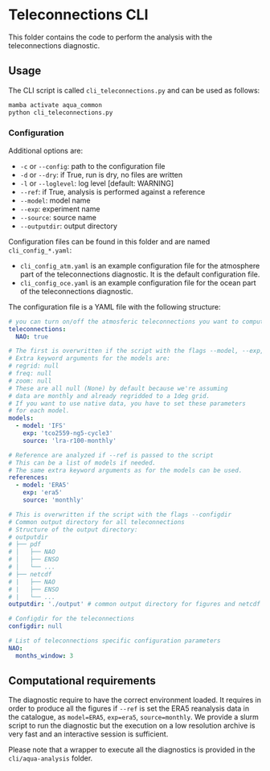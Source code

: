 # Teleconnections CLI

This folder contains the code to perform the analysis with the teleconnections diagnostic.

## Usage

The CLI script is called `cli_teleconnections.py` and can be used as follows:

```bash
mamba activate aqua_common
python cli_teleconnections.py
```

### Configuration

Additional options are:
-  `-c` or `--config`: path to the configuration file
-  `-d` or `--dry`: if True, run is dry, no files are written
-  `-l` or `--loglevel`: log level [default: WARNING]
-  `--ref`: if True, analysis is performed against a reference
-  `--model`: model name
-  `--exp`: experiment name
-  `--source`: source name
-  `--outputdir`: output directory

Configuration files can be found in this folder and are named `cli_config_*.yaml`:
- `cli_config_atm.yaml` is an example configuration file for the atmosphere part of the teleconnections diagnostic. It is the default configuration file.
- `cli_config_oce.yaml` is an example configuration file for the ocean part of the teleconnections diagnostic.

The configuration file is a YAML file with the following structure:

```yaml
# you can turn on/off the atmosferic teleconnections you want to compute
teleconnections:
  NAO: true

# The first is overwritten if the script with the flags --model, --exp, --source
# Extra keyword arguments for the models are:
# regrid: null
# freq: null
# zoom: null
# These are all null (None) by default because we're assuming
# data are monthly and already regridded to a 1deg grid.
# If you want to use native data, you have to set these parameters
# for each model.
models:
  - model: 'IFS'
    exp: 'tco2559-ng5-cycle3'
    source: 'lra-r100-monthly'

# Reference are analyzed if --ref is passed to the script
# This can be a list of models if needed.
# The same extra keyword arguments as for the models can be used.
references:
  - model: 'ERA5'
    exp: 'era5'
    source: 'monthly'

# This is overwritten if the script with the flags --configdir
# Common output directory for all teleconnections
# Structure of the output directory:
# outputdir
# ├── pdf
# │   ├── NAO
# │   ├── ENSO
# │   └── ...
# ├── netcdf
# |   ├── NAO
# |   ├── ENSO
# |   └── ...
outputdir: './output' # common output directory for figures and netcdf files

# Configdir for the teleconnections
configdir: null

# List of teleconnections specific configuration parameters
NAO:
  months_window: 3
```

## Computational requirements

The diagnostic require to have the correct environment loaded.
It requires in order to produce all the figures if `--ref` is set the ERA5 reanalysis data in the catalogue, as `model=ERA5`, `exp=era5`, `source=monthly`.
We provide a slurm script to run the diagnostic but the execution on a low resolution archive is very fast and an interactive session is sufficient.

Please note that a wrapper to execute all the diagnostics is provided in the `cli/aqua-analysis` folder.